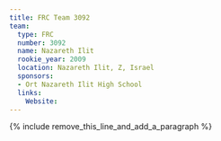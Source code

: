 ```yaml
---
title: FRC Team 3092
team:
  type: FRC
  number: 3092
  name: Nazareth Ilit
  rookie_year: 2009
  location: Nazareth Ilit, Z, Israel
  sponsors:
  - Ort Nazareth Ilit High School
  links:
    Website:
---
```


{% include remove_this_line_and_add_a_paragraph %}